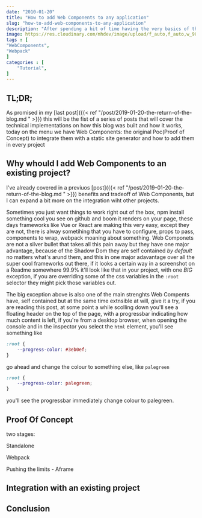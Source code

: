 ```yaml
---
date: "2010-01-20"
title: "How to add Web Components to any application"
slug: "how-to-add-web-components-to-any-application"
description: "After spending a bit of time having the very basics of the blog done, I've not published it and planning for the future"
image: https://res.cloudinary.com/mhdev/image/upload/f_auto,f_auto,w_900/v1548285001/blog/posts/how-to-add-web-components-to-any-application.jpg 
tags : [
"WebComponents",
"Webpack"
]
categories : [
    "Tutorial",
]
---
```

## TL;DR; 
As promised in my [last post]({{< ref "/post/2019-01-20-the-return-of-the-blog.md " >}}) this will be the fist of a series of posts that will cover the technical implementations on how this blog was built and how it works, today on the menu we have Web Components: the original Poc(Proof of Concept) to integrate them with a static site generator and how to add them in every project

## Why whould I add Web Components to an existing project?
I've already covered in a previuos [post]({{< ref "/post/2019-01-20-the-return-of-the-blog.md " >}}) benefits and tradeoff of Web Components, but I can expand a bit more on the integration wiht other projects.

Sometimes you just want things to work right out of the box, npm install something cool you see on github and boom it renders on your page, these days frameworks like Vue or React are making this very easy, except they are not, there is alway sometihing that you have to configure, props to pass, components to wrap, webpack moaning about something. Web Componets are not a silver bullet that takes all this pain away but they have one major advantage, because of the Shadow Dom they are self contained *by default* no matters what's arund them, and this in one major adavantage over all the super cool frameworks out there, if it looks a certain way in a screenshot on a Readme somewhere 99.9% it'll look like that in your project, with one _BIG_ exception, if you are overriding some of the css variables in the `:root` selector they might pick those variables out.

The big exception above is also one of the main strenghts Web Compents have, self contained but at the same time extnsible at will, give it a try, if you are reading this post, at some point a while scolling down you'll see a floating header on the top of the page, with a progressbar indicating how much content is left, if you're from a desktop browser, when opening the console and in the inspector you select the `html` element, you'll see something like

```css
:root {
    --progress-color: #3eb0ef;
}
```
go ahead and change the colour to something else, like `palegreen`
```css
:root {
    --progress-color: palegreen;
}
```

you'll see the progressbar immediately change colour to palegreen.

## Proof Of Concept

two stages: 

Standalone

Webpack

Pushing the limits - Aframe


## Integration with an existing project

## Conclusion


